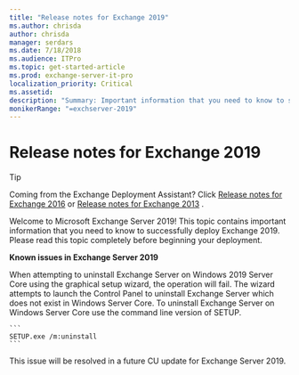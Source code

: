 ```yaml
---
title: "Release notes for Exchange 2019"
ms.author: chrisda
author: chrisda
manager: serdars
ms.date: 7/18/2018
ms.audience: ITPro
ms.topic: get-started-article
ms.prod: exchange-server-it-pro
localization_priority: Critical
ms.assetid: 
description: "Summary: Important information that you need to know to successfully deploy Exchange Server 2019."
monikerRange: "=exchserver-2019"
---
```


# Release notes for Exchange 2019

> [!TIP]
> Coming from the Exchange Deployment Assistant? Click [Release notes for Exchange 2016](release-notes.md) or [Release notes for Exchange 2013](https://technet.microsoft.com/library/jj150489(v=exchg.150).aspx) .

Welcome to Microsoft Exchange Server 2019! This topic contains important information that you need to know to successfully deploy Exchange 2019. Please read this topic completely before beginning your deployment.

**Known issues in Exchange Server 2019**

When attempting to uninstall Exchange Server on Windows 2019 Server Core using the graphical setup wizard, the operation will fail.  The wizard attempts to launch the Control Panel to uninstall Exchange Server which does not exist in Windows Server Core.  To uninstall Exchange Server on Windows Server Core use the command line version of SETUP.

    ```
    SETUP.exe /m:uninstall
    ```

This issue will be resolved in a future CU update for Exchange Server 2019.
